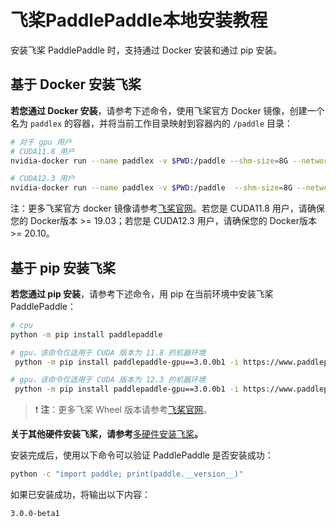 # 飞桨PaddlePaddle本地安装教程



安装飞桨 PaddlePaddle 时，支持通过 Docker 安装和通过 pip 安装。

## 基于 Docker 安装飞桨
**若您通过 Docker 安装**，请参考下述命令，使用飞桨官方 Docker 镜像，创建一个名为 `paddlex` 的容器，并将当前工作目录映射到容器内的 `/paddle` 目录：

```bash
# 对于 gpu 用户
# CUDA11.8 用户
nvidia-docker run --name paddlex -v $PWD:/paddle --shm-size=8G --network=host -it registry.baidubce.com/paddlepaddle/paddle:3.0.0b1-gpu-cuda11.8-cudnn8.6-trt8.5 /bin/bash

# CUDA12.3 用户
nvidia-docker run --name paddlex -v $PWD:/paddle  --shm-size=8G --network=host -it registry.baidubce.com/paddlepaddle/paddle:3.0.0b1-gpu-cuda12.3-cudnn9.0-trt8.6 /bin/bash
```
注：更多飞桨官方 docker 镜像请参考[飞桨官网](https://www.paddlepaddle.org.cn/install/quick?docurl=/documentation/docs/zh/install/docker/linux-docker.html)。若您是 CUDA11.8 用户，请确保您的 Docker版本 >= 19.03；若您是 CUDA12.3 用户，请确保您的 Docker版本 >= 20.10。

## 基于 pip 安装飞桨
**若您通过 pip 安装**，请参考下述命令，用 pip 在当前环境中安装飞桨 PaddlePaddle：

```bash
# cpu
python -m pip install paddlepaddle

# gpu，该命令仅适用于 CUDA 版本为 11.8 的机器环境
 python -m pip install paddlepaddle-gpu==3.0.0b1 -i https://www.paddlepaddle.org.cn/packages/stable/cu118/

# gpu，该命令仅适用于 CUDA 版本为 12.3 的机器环境
 python -m pip install paddlepaddle-gpu==3.0.0b1 -i https://www.paddlepaddle.org.cn/packages/stable/cu123/
```
> ❗ **注**：更多飞桨 Wheel 版本请参考[飞桨官网](https://www.paddlepaddle.org.cn/install/quick?docurl=/documentation/docs/zh/install/pip/linux-pip.html)。

**关于其他硬件安装飞桨，请参考**[多硬件安装飞桨](https://github.com/PaddlePaddle/PaddleX/blob/develop/docs/tutorials/INSTALL_OTHER_DEVICES.md)**。**

安装完成后，使用以下命令可以验证 PaddlePaddle 是否安装成功：

```bash
python -c "import paddle; print(paddle.__version__)"
```
如果已安装成功，将输出以下内容：

```bash
3.0.0-beta1
```
